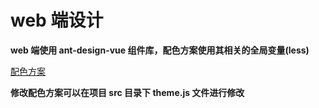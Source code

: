 # web 端设计

**<p class="tip-color"><i class="fa fa-lightbulb-o"></i> web 端使用 ant-design-vue 组件库，配色方案使用其相关的全局变量(less)</p>**

[配色方案](https://www.antdv.com/docs/vue/customize-theme-cn/)

**<p class="tip-warn">修改配色方案可以在项目 src 目录下 theme.js 文件进行修改</p>**
